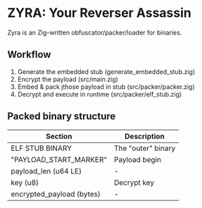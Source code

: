 # ZYRA: Your Reverser Assassin

Zyra is an Zig-written obfuscator/packer/loader for binaries.

## Workflow

1. Generate the embedded stub (generate_embedded_stub.zig)
2. Encrypt the payload (src/main.zig)
3. Embed & pack jthose payload in stub (src/packer/packer.zig)
4. Decrypt and execute in runtime (src/packer/elf_stub.zig)

## Packed binary structure

| Section                   | Description        |
| ------------------------- | ------------------ |
| ELF STUB BINARY           | The "outer" binary |
| "PAYLOAD_START_MARKER"    | Payload begin      |
| payload_len (u64 LE)      | -                  |
| key (u8)                  | Decrypt key        |
| encrypted_payload (bytes) | -                  |
